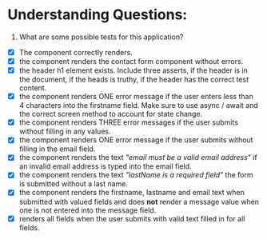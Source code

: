# Understanding Questions:
1. What are some possible tests for this application?
* [x] The component correctly renders.
* [x] the component renders the contact form component without errors.
* [x] the header h1 element exists. Include three asserts, if the header is in the document, if the heads is truthy, if the header has the correct test content.
* [x] the component renders ONE error message if the user enters less than 4 characters into the firstname field. Make sure to use async / await and the correct screen method to account for state change.
* [x] the component renders THREE error messages if the user submits without filling in any values.
* [x] the component renders ONE error message if the user submits without filling in the email field.
* [x] the component renders the text *"email must be a valid email address"* if an invalid email address is typed into the email field.
* [x] the component renders the text *"lastName is a required field"* the form is submitted without a last name.
* [x] the component renders the firstname, lastname and email text when submitted with valued fields and does **not** render a message value when one is not entered into the message field.
* [x] renders all fields when the user submits with valid text filled in for all fields.